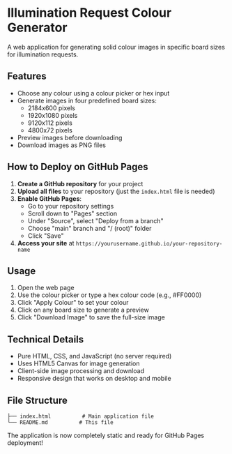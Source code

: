 # Illumination Request Colour Generator

A web application for generating solid colour images in specific board sizes for illumination requests.

## Features

- Choose any colour using a colour picker or hex input
- Generate images in four predefined board sizes:
  - 2184x600 pixels
  - 1920x1080 pixels  
  - 9120x112 pixels
  - 4800x72 pixels
- Preview images before downloading
- Download images as PNG files

## How to Deploy on GitHub Pages

1. **Create a GitHub repository** for your project
2. **Upload all files** to your repository (just the `index.html` file is needed)
3. **Enable GitHub Pages**:
   - Go to your repository settings
   - Scroll down to "Pages" section
   - Under "Source", select "Deploy from a branch"
   - Choose "main" branch and "/ (root)" folder
   - Click "Save"
4. **Access your site** at `https://yourusername.github.io/your-repository-name`

## Usage

1. Open the web page
2. Use the colour picker or type a hex colour code (e.g., #FF0000)
3. Click "Apply Colour" to set your colour
4. Click on any board size to generate a preview
5. Click "Download Image" to save the full-size image

## Technical Details

- Pure HTML, CSS, and JavaScript (no server required)
- Uses HTML5 Canvas for image generation
- Client-side image processing and download
- Responsive design that works on desktop and mobile

## File Structure

```
├── index.html          # Main application file
└── README.md          # This file
```

The application is now completely static and ready for GitHub Pages deployment!